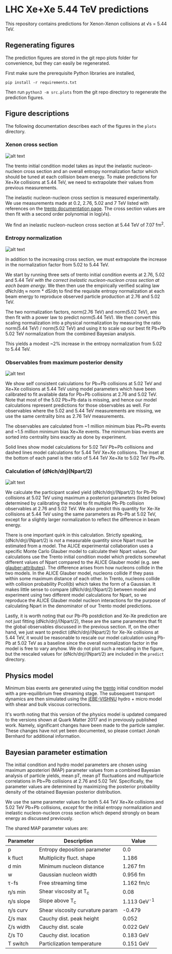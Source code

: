 # LHC Xe+Xe 5.44 TeV predictions

This repository contains predictions for Xenon-Xenon collisions at √s = 5.44 TeV.

## Regenerating figures

The prediction figures are stored in the git repo plots folder for convenience, but they can easily be regenerated.

First make sure the prerequisite Python libraries are installed,
```
pip install -r requirements.txt
```
Then run `python3 -m src.plots` from the git repo directory to regenerate the
prediction figures.

## Figure descriptions

The following documentation describes each of the figures in the `plots` directory.

### Xenon cross section
![alt text](https://github.com/morelandjs/xenon-prediction/blob/master/plots/xenon_cross_section.png)

The trento initial condition model takes as input the inelastic nucleon-nucleon cross section and an overall entropy normalization factor which should be tuned at each collision beam energy. To make predictions for Xe+Xe collisions at 5.44 TeV, we need to extrapolate their values from previous measurements. 

The inelastic nucleon-nucleon cross section is measured experimentally. We use measurements made at 0.2, 2.76, 5.02 and 7 TeV listed with references on the [trento documentation page](http://qcd.phy.duke.edu/trento/usage.html). The cross section values are then fit with a second order polynomial in log(√s).

We find an inelastic nucleon-nucleon cross section at 5.44 TeV of 7.07 fm<sup>2</sup>.

### Entropy normalization
![alt text](https://github.com/morelandjs/xenon-prediction/blob/master/plots/entropy_norm.png)

In addition to the increasing cross section, we must extrapolate the increase in the normalization factor from 5.02 to 5.44 TeV. 

We start by running three sets of trento initial condition events at 2.76, 5.02 and 5.44 TeV _with the correct inelastic nucleon-nucleon cross section at each beam energy_. We then then use the empirically verified scaling law dNch/dη ≈ norm * dS/dη to find the requisite entropy normalization at each beam energy to reproduce observed particle production at 2.76 and 5.02 TeV.

The two normalization factors, norm(2.76 TeV) and norm(5.02 TeV), are then fit with a power law to predict norm(5.44 TeV). We then convert this scaling normalization into a physical normalization by measuring the ratio norm(5.44 TeV) / norm(5.02 TeV) and using it to scale up our best fit Pb+Pb 5.02 TeV normalization from the combined Bayesian analysis.

This yields a modest ~2% increase in the entropy normalization from 5.02 to 5.44 TeV.

### Observables from maximum posterior density
![alt text](https://github.com/morelandjs/xenon-prediction/blob/master/plots/observables_map.png)

We show self consistent calculations for Pb+Pb collisions at 5.02 TeV and Xe+Xe collisions at 5.44 TeV using model parameters which have been calibrated to fit available data for Pb+Pb collisions at 2.76 and 5.02 TeV. Note that most of the 5.02 Pb+Pb data is missing, and hence our model calculations represent predictions for those observables as well. For observables where the 5.02 and 5.44 TeV measurements are missing, we use the same centrality bins as 2.76 TeV measurements.

The observables are calculated from ~1 million minimum bias Pb+Pb events and ~1.5 million minimum bias Xe+Xe events. The minimum bias events are sorted into centrality bins exactly as done by experiment.

Solid lines show model calculations for 5.02 TeV Pb+Pb collisions and dashed lines model calculations for 5.44 TeV Xe+Xe collisions. The inset at the bottom of each panel is the ratio of 5.44 TeV Xe+Xe to 5.02 TeV Pb+Pb.

### Calculation of (dNch/dη)(Npart/2)
![alt text](https://github.com/morelandjs/xenon-prediction/blob/master/plots/nch_per_npart.png)

We calculate the participant scaled yield (dNch/dη)/(Npart/2) for Pb-Pb collisions at 5.02 TeV using maximum a posteriori parameters (listed below) determined by calibrating the model to fit multiple Pb-Pb collision observables at 2.76 and 5.02 TeV.
We also predict this quantity for Xe-Xe collisions at 5.44 TeV using the same parameters as Pb-Pb at 5.02 TeV, except for a slightly larger normalization to reflect the difference in beam energy.

There is one important quirk in this calculation. 
Strictly speaking, (dNch/dη)/(Npart/2) is *not* a measurable quantity since Npart must be estimated from a model.
The ALICE experimental collaboration uses a specific Monte Carlo Glauber model to calculate their Npart values.
Our calculations use the Trento initial condition model which predicts somewhat different values of Npart compared to the ALICE Glauber model (e.g. see [glauber-attributes](https://github.com/morelandjs/glauber-attributes)).
The difference arises from how nucleons collide in the two models.
In the ALICE Glauber model, nucleons collide if they pass within some maximum distance of each other.
In Trento, nucleons collide with collision probability Pcoll(b) which takes the form of a Gaussian.
It makes little sense to compare (dNch/dη)/(Npart/2) between model and experiment using two different model calculations for Npart, so we reproduce the ALICE Glauber model nucleon interactions for the purpose of calculating Npart in the denominator of our Trento model predictions.

Lastly, it is worth noting that our Pb-Pb postdiction and Xe-Xe prediction are not just fitting (dNch/dη)/(Npart/2), these are the same parameters that fit the global observables discussed in the previous section. 
If, on the other hand, we just want to predict (dNch/dη)/(Npart/2) for Xe-Xe collisions at 5.44 TeV, it would be reasonable to rescale our model calculation using Pb-Pb at 5.02 TeV as a baseline since the overall normalization factor in the model is free to vary anyhow.
We do not plot such a rescaling in the figure, but the rescaled values for (dNch/dη)/(Npart/2) are included in the `predict` directory.

## Physics model

Minimum bias events are generated using the [trento](https://arxiv.org/abs/1412.4708) initial condition model with a pre-equilibrium free streaming stage. The subsequent transport dynamics are then simulated using the [iEBE-VISHNU](https://arxiv.org/abs/1409.8164) hydro + micro model with shear and bulk viscous corrections.

It's worth noting that this version of the physics model is updated compared to the versions shown at Quark Matter 2017 and in previously published work. Namely, significant changes have been made to the particle sampler. These changes have not yet been documented, so please contact Jonah Bernhard for additional information.

## Bayesian parameter estimation

The initial condition and hydro model parameters are chosen using maximum aposteriori (MAP) parameter values from a combined Bayesian analysis of particle yields, mean pT, mean pT fluctuations and multiparticle correlations in Pb+Pb collisions at 2.76 and 5.02 TeV. Specifically, the parameter values are determined by maximizing the posterior probability density of the obtained Bayesian posterior distribution.

We use the same parameter values for both 5.44 TeV Xe+Xe collisions and 5.02 TeV Pb+Pb collisions, _except_ for the initial entropy normalization and inelastic nucleon-nucleon cross section which depend strongly on beam energy as discussed previously.

The shared MAP parameter values are:

| Parameter | Description | Value |
| --------- | ----------- | ------ |
| p         | Entropy deposition parameter | 0.0 |
| k fluct   | Multiplicity fluct. shape | 1.186 |
| d min     | Minimum nucleon distance | 1.267 fm |
| w         | Gaussian nucleon width | 0.956 fm |
| τ-fs      | Free streaming time | 1.162 fm/c |
| η/s min   | Shear viscosity at T<sub>c</sub> | 0.08 |
| η/s slope | Slope above T<sub>c</sub> | 1.113 GeV<sup>-1</sup> |
| η/s curv  | Shear viscosity curvature param | -0.479 |
| ζ/s max   | Cauchy dist. peak height | 0.052 |
| ζ/s width | Cauchy dist. scale | 0.022 GeV |
| ζ/s T0    | Cauchy dist. location | 0.183 GeV |
| T switch  | Particlization temperature | 0.151 GeV |
